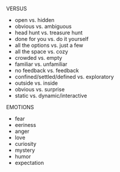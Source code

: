 VERSUS <br>
- open vs. hidden
- obvious vs. ambiguous
- head hunt vs. treasure hunt
- done for you vs. do it yourself
- all the options vs. just a few
- all the space vs. cozy
- crowded vs. empty
- familiar vs. unfamiliar
- no feedback vs. feedback
- confined/settled/defined vs. exploratory
- outside vs. inside
- obvious vs. surprise
- static vs. dynamic/interactive

EMOTIONS <br>
- fear
- eeriness
- anger
- love
- curiosity
- mystery
- humor
- expectation

